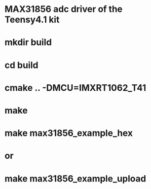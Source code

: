 # MAX31856 adc driver of the Teensy4.1 kit
#
#
# mkdir build
# cd build
# cmake .. -DMCU=IMXRT1062_T41
# make
#
# make max31856_example_hex
# or
# make max31856_example_upload
